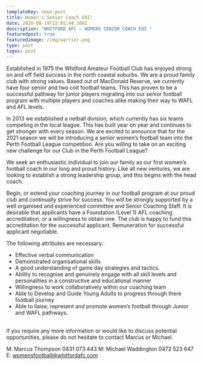 ```yaml
---
templateKey: news-post
title: Women's Senior Coach EOI!
date: 2020-08-19T12:01:44.108Z
description: "WHITFORD AFC – WOMENS SENIOR COACH EOI "
featuredpost: true
featuredimage: /img/warrior.png
type: post
tages: post
---
```

Established in 1975 the Whitford Amateur Football Club has enjoyed strong on and off field
success in the north coastal suburbs. We are a proud family club with strong values.
Based out of MacDonald Reserve, we currently have four senior and two colt football teams.
This has proven to be a successful pathway for junior players migrating into our senior
football program with multiple players and coaches alike making their way to WAFL and AFL
levels.

In 2013 we established a netball division, which currently has six teams competing in the
local league. This has built year on year and continues to get stronger with every season.
We are excited to announce that for the 2021 season we will be introducing a senior
women’s football team into the Perth Football League competition.
Are you willing to take on an exciting new challenge for our Club in the Perth Football
League?

We seek an enthusiastic individual to join our family as our first women’s football coach in
our long and proud history.
Like all new ventures, we are looking to establish a strong leadership group, and this begins
with the head coach.

Begin, or extend your coaching journey in our football program at our proud club and
continually strive for success. You will be strongly supported by a well organised and
experienced committee and Senior Coaching Staff.
It is desirable that applicants have a Foundation (Level 1) AFL coaching accreditation, or a
willingness to obtain one. The club is happy to fund this accreditation for the successful
applicant. Remuneration for successful applicant negotiable.

The following attributes are necessary:

* Effective verbal communication
* Demonstrated organisational skills
* A good understanding of game day strategies and tactics.
* Ability to recognise and genuinely engage with all skill levels and personalities in a
  constructive and educational manner
* Willingness to work collaboratively within our coaching team
* Able to Develop and Guide Young Adults to progress through there football journey
* Able to liaise, represent and promote women’s football through Junior and WAFL
  pathways. 

\
If you require any more information or would like to discuss potential opportunities, please
do not hesitate to contact Marcus or Michael.

M: Marcus Thompson 0431 073 443
M: Michael Waddington 0472 523 647
E: womensfootball@whitfordafc.com